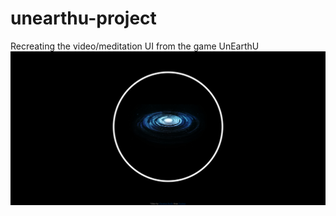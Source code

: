 # unearthu-project
Recreating the video/meditation UI from the game UnEarthU
<img src="unearthedDemo.png">
